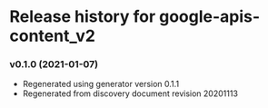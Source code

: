 # Release history for google-apis-content_v2

### v0.1.0 (2021-01-07)

* Regenerated using generator version 0.1.1
* Regenerated from discovery document revision 20201113

